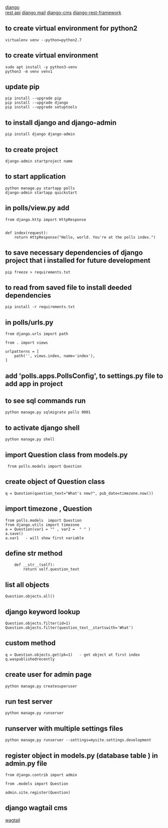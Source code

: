 [django](https://docs.djangoproject.com/en/2.2/intro/tutorial03/)  
[rest api](https://scotch.io/tutorials/build-a-rest-api-with-django-a-test-driven-approach-part-2)
[django mail](https://wsvincent.com/django-contact-form/)
[django-cms](http://docs.django-cms.org/en/latest/index.html)
[django-rest-framework](https://github.com/encode/django-rest-framework/tree/master/rest_framework)

## to create virtual environment for python2

    virtualenv venv --python=python2.7

## to create virtual environment

    sudo apt install -y python3-venv
    python3 -m venv venv1

## update pip

    pip install --upgrade pip
    pip install --upgrade django
    pip install --upgrade setuptools

## to install django and django-admin

    pip install django django-admin

## to create project

    django-admin startproject name

## to start application

    python manage.py startapp polls
    django-admin startapp quickstart

## in polls/view.py add

    from django.http import HttpResponse


    def index(request):
        return HttpResponse("Hello, world. You're at the polls index.")

## to save necessary dependencies of django project that i installed for future development

    pip freeze > requirements.txt

## to read from saved file to install deeded dependencies

    pip install -r requirements.txt

## in polls/urls.py

    from django.urls import path

    from . import views

    urlpatterns = [
        path('', views.index, name='index'),
    ]

## add 'polls.apps.PollsConfig', to settings.py file to add app in project

## to see sql commands run

    python manage.py sqlmigrate polls 0001

## to activate django shell

    python manage.py shell

## import Question class from models.py

     from polls.models import Question

## create object of Question class

    q = Question(question_text="What's new?", pub_date=timezone.now())

## import timezone , Question

    from polls.models  import Question
    from django.utils import timezone
    a = Question(var1 = "" , var2 =  " " )
    a.save()
    a.var1   - will show first variable

## define **str** method

        def __str__(self):
            return self.question_text

## list all objects

    Question.objects.all()

## django keyword lookup

    Question.objects.filter(id=1)
    Question.objects.filter(question_text__startswith='What')

## custom method

    q = Question.objects.get(pk=1)   - get object at first index
    q.waspublishedrecently

## create user for admin page

    python manage.py createsuperuser

## run test server

    python manage.py runserver

## runserver with multiple settings files

    python manage.py runserver --settings=mysite.settings.development

## register object in models.py (database table ) in admin.py file

    from django.contrib import admin

    from .models import Question

    admin.site.register(Question)

## django wagtail cms

[wagtail](https://www.dothedev.com/blog/integrate-wagtail-into-existing-django-project-django-blog-app/#)
